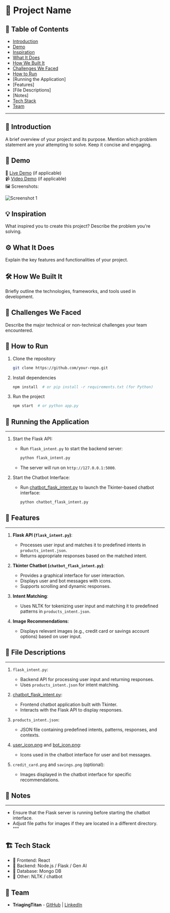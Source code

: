 # 🚀 Project Name

## 📌 Table of Contents
- [Introduction](#introduction)
- [Demo](#demo)
- [Inspiration](#inspiration)
- [What It Does](#what-it-does)
- [How We Built It](#how-we-built-it)
- [Challenges We Faced](#challenges-we-faced)
- [How to Run](#how-to-run)
- [Running the Application]
- [Features]
- [File Descriptions]
- [Notes]
- [Tech Stack](#tech-stack)
- [Team](#team)

---

## 🎯 Introduction
A brief overview of your project and its purpose. Mention which problem statement are your attempting to solve. Keep it concise and engaging.

## 🎥 Demo
🔗 [Live Demo](#) (if applicable)  
📹 [Video Demo](#) (if applicable)  
🖼️ Screenshots:

![Screenshot 1](link-to-image)

## 💡 Inspiration
What inspired you to create this project? Describe the problem you're solving.

## ⚙️ What It Does
Explain the key features and functionalities of your project.

## 🛠️ How We Built It
Briefly outline the technologies, frameworks, and tools used in development.

## 🚧 Challenges We Faced
Describe the major technical or non-technical challenges your team encountered.

## 🏃 How to Run
1. Clone the repository  
   ```sh
   git clone https://github.com/your-repo.git
   ```
2. Install dependencies  
   ```sh
   npm install  # or pip install -r requirements.txt (for Python)
   ```
3. Run the project  
   ```sh
   npm start  # or python app.py
   ```

## 🏃 Running the Application
-----------------------
1. Start the Flask API:
   - Run `flask_intent.py` to start the backend server:
     ```bash
     python flask_intent.py
     ```
   - The server will run on `http://127.0.0.1:5000`.
 
2. Start the Chatbot Interface:
   - Run [chatbot_flask_intent.py](http://_vscodecontentref_/1) to launch the Tkinter-based chatbot interface:
     ```bash
     python chatbot_flask_intent.py
     ```
## 🏃 Features
--------
1. **Flask API (`flask_intent.py`)**:
   - Processes user input and matches it to predefined intents in `products_intent.json`.
   - Returns appropriate responses based on the matched intent.
 
2. **Tkinter Chatbot (`chatbot_flask_intent.py`)**:
   - Provides a graphical interface for user interaction.
   - Displays user and bot messages with icons.
   - Supports scrolling and dynamic responses.
 
3. **Intent Matching**:
   - Uses NLTK for tokenizing user input and matching it to predefined patterns in `products_intent.json`.
 
4. **Image Recommendations**:
   - Displays relevant images (e.g., credit card or savings account options) based on user input.

## 🏃 File Descriptions
-----------------
1. `flask_intent.py`:
   - Backend API for processing user input and returning responses.
   - Uses `products_intent.json` for intent matching.
 
2. [chatbot_flask_intent.py](http://_vscodecontentref_/2):
   - Frontend chatbot application built with Tkinter.
   - Interacts with the Flask API to display responses.
 
3. `products_intent.json`:
   - JSON file containing predefined intents, patterns, responses, and contexts.
 
4. [user_icon.png](http://_vscodecontentref_/3) and [bot_icon.png](http://_vscodecontentref_/4):
   - Icons used in the chatbot interface for user and bot messages.
 
5. `credit_card.png` and `savings.png` (optional):
   - Images displayed in the chatbot interface for specific recommendations.
 
## 🏃 Notes
-----
- Ensure that the Flask server is running before starting the chatbot interface.
- Adjust file paths for images if they are located in a different directory.
"""

## 🏗️ Tech Stack
- 🔹 Frontend: React 
- 🔹 Backend: Node.js / Flask / Gen AI
- 🔹 Database: Mongo DB
- 🔹 Other: NLTK / chatbot

## 👥 Team
- **TriagingTitan** - [GitHub](#) | [LinkedIn](#)
